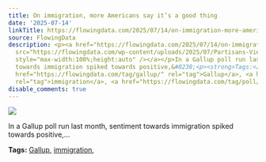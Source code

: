 ```yaml
---
title: On immigration, more Americans say it’s a good thing
date: '2025-07-14'
linkTitle: https://flowingdata.com/2025/07/14/on-immigration-more-americans-say-its-a-good-thing/
source: FlowingData
description: <p><a href="https://flowingdata.com/2025/07/14/on-immigration-more-americans-say-its-a-good-thing/"><img
  src="https://flowingdata.com/wp-content/uploads/2025/07/Partisans-Views-on-Immigration-s-Effect-on-the-U.S-750x713.png"
  style="max-width:100%;height:auto" /></a></p>In a Gallup poll run last month, sentiment
  towards immigration spiked towards positive,&#8230;<p><strong>Tags:</strong> <a
  href="https://flowingdata.com/tag/gallup/" rel="tag">Gallup</a>, <a href="https://flowingdata.com/tag/immigration/"
  rel="tag">immigration</a>, <a href="https://flowingdata.com/tag/poll/" ...
disable_comments: true
---
```

<p><a href="https://flowingdata.com/2025/07/14/on-immigration-more-americans-say-its-a-good-thing/"><img src="https://flowingdata.com/wp-content/uploads/2025/07/Partisans-Views-on-Immigration-s-Effect-on-the-U.S-750x713.png" style="max-width:100%;height:auto" /></a></p>In a Gallup poll run last month, sentiment towards immigration spiked towards positive,&#8230;<p><strong>Tags:</strong> <a href="https://flowingdata.com/tag/gallup/" rel="tag">Gallup</a>, <a href="https://flowingdata.com/tag/immigration/" rel="tag">immigration</a>, <a href="https://flowingdata.com/tag/poll/" ...